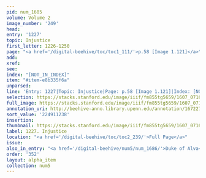 ```yaml
---
pid: num_1685
volume: Volume 2
image_number: '249'
head:
entry: '1227'
topic: Injustice
first_letter: 1226-1250
page: "<a href='/digital-beehive/toc/toc1_111/'>p.58 [Image 1.121]</a>"
add:
xref:
see:
index: "[NOT_IN_INDEX]"
item: "#item-e8b335f6a"
unparsed:
line: 'Entry: 1227|Topic: Injustice|Page: p.58 [Image 1.121]|Index: [NOT_IN_INDEX]|#item-e8b335f6a'
selection: https://stacks.stanford.edu/image/iiif/fm855tg5659/1607_0716/387,1238,2942,369/full/0/default.jpg
full_image: https://stacks.stanford.edu/image/iiif/fm855tg5659/1607_0716/full/full/0/default.jpg
annotation_uri: http://beehive-anno.library.upenn.edu/annotation/1672272029479
sort_value: '224911238'
insertion:
thumbnail: https://stacks.stanford.edu/image/iiif/fm855tg5659/1607_0716/387,1238,600,180/250,/0/default.jpg
label: 1227. Injustice
location: "<a href='/digital-beehive/toc/toc2_239/'>Full Page</a>"
issue:
also_in_entry: "<a href='/digital-beehive/num5/num_1686/'>Duke of Alva</a>"
order: '352'
layout: alpha_item
collection: num5
---
```

